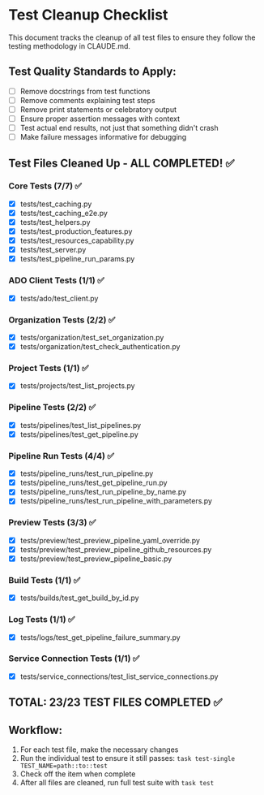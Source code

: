 # Test Cleanup Checklist

This document tracks the cleanup of all test files to ensure they follow the testing methodology in CLAUDE.md.

## Test Quality Standards to Apply:
- [ ] Remove docstrings from test functions
- [ ] Remove comments explaining test steps
- [ ] Remove print statements or celebratory output
- [ ] Ensure proper assertion messages with context
- [ ] Test actual end results, not just that something didn't crash
- [ ] Make failure messages informative for debugging

## Test Files Cleaned Up - ALL COMPLETED! ✅

### Core Tests (7/7) ✅
- [x] tests/test_caching.py
- [x] tests/test_caching_e2e.py
- [x] tests/test_helpers.py
- [x] tests/test_production_features.py
- [x] tests/test_resources_capability.py
- [x] tests/test_server.py
- [x] tests/test_pipeline_run_params.py

### ADO Client Tests (1/1) ✅
- [x] tests/ado/test_client.py

### Organization Tests (2/2) ✅
- [x] tests/organization/test_set_organization.py
- [x] tests/organization/test_check_authentication.py

### Project Tests (1/1) ✅
- [x] tests/projects/test_list_projects.py

### Pipeline Tests (2/2) ✅
- [x] tests/pipelines/test_list_pipelines.py
- [x] tests/pipelines/test_get_pipeline.py

### Pipeline Run Tests (4/4) ✅
- [x] tests/pipeline_runs/test_run_pipeline.py
- [x] tests/pipeline_runs/test_get_pipeline_run.py
- [x] tests/pipeline_runs/test_run_pipeline_by_name.py
- [x] tests/pipeline_runs/test_run_pipeline_with_parameters.py

### Preview Tests (3/3) ✅
- [x] tests/preview/test_preview_pipeline_yaml_override.py
- [x] tests/preview/test_preview_pipeline_github_resources.py
- [x] tests/preview/test_preview_pipeline_basic.py

### Build Tests (1/1) ✅
- [x] tests/builds/test_get_build_by_id.py

### Log Tests (1/1) ✅
- [x] tests/logs/test_get_pipeline_failure_summary.py

### Service Connection Tests (1/1) ✅
- [x] tests/service_connections/test_list_service_connections.py

## TOTAL: 23/23 TEST FILES COMPLETED ✅

## Workflow:
1. For each test file, make the necessary changes
2. Run the individual test to ensure it still passes: `task test-single TEST_NAME=path::to::test`
3. Check off the item when complete
4. After all files are cleaned, run full test suite with `task test`